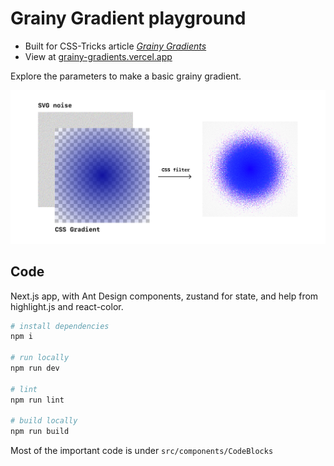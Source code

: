 # Grainy Gradient playground

* Built for CSS-Tricks article [*Grainy Gradients*](https://css-tricks.com/grainy-gradients/)
* View at [grainy-gradients.vercel.app](https://grainy-gradients.vercel.app)

Explore the parameters to make a basic grainy gradient.

![diagram](/public/diagram.png)

## Code
Next.js app, with Ant Design components, zustand for state, and help from highlight.js and react-color.

```sh
# install dependencies
npm i

# run locally
npm run dev

# lint
npm run lint

# build locally
npm run build
```

Most of the important code is under `src/components/CodeBlocks`